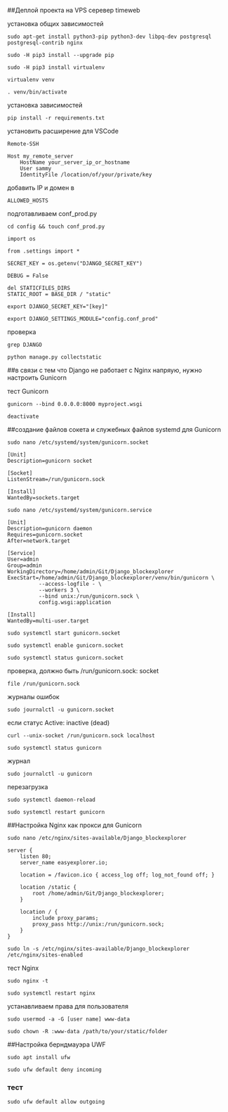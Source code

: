 ##Деплой проекта на VPS серевер timeweb


установка общих зависимостей
```
sudo apt-get install python3-pip python3-dev libpq-dev postgresql postgresql-contrib nginx
```

```
sudo -H pip3 install --upgrade pip
```

```
sudo -H pip3 install virtualenv
```

```
virtualenv venv
```

```
. venv/bin/activate
```
установка зависимостей
```
pip install -r requirements.txt
```
установить расширение для VSCode
```
Remote-SSH
```

```
Host my_remote_server
    HostName your_server_ip_or_hostname
    User sammy
    IdentityFile /location/of/your/private/key
```
добавить IP и домен в 
```
ALLOWED_HOSTS
```
подготавливаем conf_prod.py
```
cd config && touch conf_prod.py
```
```
import os

from .settings import *

SECRET_KEY = os.getenv("DJANGO_SECRET_KEY")

DEBUG = False

del STATICFILES_DIRS
STATIC_ROOT = BASE_DIR / "static"
```
```
export DJANGO_SECRET_KEY="[key]"
```
```
export DJANGO_SETTINGS_MODULE="config.conf_prod"
```
проверка

```
grep DJANGO
```
```
python manage.py collectstatic
```

##в связи с тем что Django не работает с Nginx напряую, нужно настроить Gunicorn

тест Gunicorn

```
gunicorn --bind 0.0.0.0:8000 myproject.wsgi
```

```
deactivate
```

##cоздание файлов сокета и служебных файлов systemd для Gunicorn

```
sudo nano /etc/systemd/system/gunicorn.socket
```

```
[Unit]
Description=gunicorn socket

[Socket]
ListenStream=/run/gunicorn.sock

[Install]
WantedBy=sockets.target
```

```
sudo nano /etc/systemd/system/gunicorn.service
```

```
[Unit]
Description=gunicorn daemon
Requires=gunicorn.socket
After=network.target

[Service]
User=admin
Group=admin
WorkingDirectory=/home/admin/Git/Django_blockexplorer
ExecStart=/home/admin/Git/Django_blockexplorer/venv/bin/gunicorn \
          --access-logfile - \
          --workers 3 \
          --bind unix:/run/gunicorn.sock \
          config.wsgi:application

[Install]
WantedBy=multi-user.target
```

```
sudo systemctl start gunicorn.socket
```

```
sudo systemctl enable gunicorn.socket
```

```
sudo systemctl status gunicorn.socket
```
проверка, должно быть /run/gunicorn.sock: socket
```
file /run/gunicorn.sock
```
журналы ошибок
```
sudo journalctl -u gunicorn.socket
```
если статус Active: inactive (dead)
```
curl --unix-socket /run/gunicorn.sock localhost
```

```
sudo systemctl status gunicorn
```
журнал
```
sudo journalctl -u gunicorn
```
перезагрузка
```
sudo systemctl daemon-reload
```

```
sudo systemctl restart gunicorn
```
##Настройка Nginx как прокси для Gunicorn
```
sudo nano /etc/nginx/sites-available/Django_blockexplorer
```

```
server {
    listen 80;
    server_name easyexplorer.io;

    location = /favicon.ico { access_log off; log_not_found off; }

    location /static {
        root /home/admin/Git/Django_blockexplorer;
    }

    location / {
        include proxy_params;
        proxy_pass http://unix:/run/gunicorn.sock;
    }
}
```

```
sudo ln -s /etc/nginx/sites-available/Django_blockexplorer /etc/nginx/sites-enabled
```
тест Nginx
```
sudo nginx -t
```

```
sudo systemctl restart nginx
```
устанавливаем права для пользователя
```
sudo usermod -a -G [user name] www-data
```

```
sudo chown -R :www-data /path/to/your/static/folder
```
##Настройка берндмауэра UWF
```
sudo apt install ufw
```

```
sudo ufw default deny incoming
```
### тест
```
sudo ufw default allow outgoing
```

```

```

```

```

```

```

```

```

```

```

```

```

```

```

```

```

```

```

```

```

```

```

```

```

```

```

```

```

```

```

```

```

```

```

```

```

```

```

```

```

```

```

```

```

```

```

```

```

```

```

```

```

```

```

```

```

```

```

```

```

```

```

```

```

```

```

```

```

```

```

```

```

```

```

```

```

```

```

```

```

```

```

```

```

```

```

```

```

```

```

```

```

```

```

```

```

```

```

```

```

```

```

```

```

```

```

```

```

```

```

```

```

```

```

```

```

```

```

```

```

```

```

```

```

```

```

```

```

```

```

```

```

```

```

```

```

```

```

```

```

```

```

```

```

```

```

```

```

```

```

```

```

```

```

```

```

```

```

```

```

```

```

```

```

```

```

```

```

```

```

```

```

```

```

```

```

```

```

```

```

```

```

```

```

```

```

```

```

```

```

```

```

```

```

```

```

```

```

```

```

```

```

```

```

```

```

```

```

```

```

```

```

```

```

```

```

```

```

```

```

```

```

```

```

```

```

```

```

```

```

```

```

```

```

```

```

```

```

```

```

```

```

```

```

```

```

```

```

```

```

```

```

```

```

```

```

```

```

```

```

```

```

```

```

```

```

```

```

```

```

```

```

```

```

```

```

```

```

```

```

```

```

```

```

```

```

```

```

```

```

```

```

```

```

```

```

```

```
